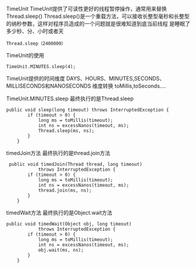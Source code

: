 
TimeUnit
TimeUnit提供了可读性更好的线程暂停操作，通常用来替换Thread.sleep()
Thread.sleep()是一个重载方法，可以接收长整型毫秒和长整型的纳秒参数，这样对程序员造成的一个问题就是很难知道到底当前线程
  是睡眠了多少秒、分、小时或者天
```
Thread.sleep（2400000）
```
TimeUnit的使用
```
TimeUnit.MINUTES.sleep(4);
```

TimeUnit提供的时间维度
DAYS、HOURS、MINUTES,SECONDS、MILLISECONDS和NANOSECONDS
维度转换
toMillis,toSeconds....


TimeUnit.MINUTES.sleep 
最终执行的是Thread.sleep
```
public void sleep(long timeout) throws InterruptedException {
        if (timeout > 0) {
            long ms = toMillis(timeout);
            int ns = excessNanos(timeout, ms);
            Thread.sleep(ms, ns);
        }
    }
```

timedJoin方法
最终执行的是thread.join方法
```
 public void timedJoin(Thread thread, long timeout)
            throws InterruptedException {
        if (timeout > 0) {
            long ms = toMillis(timeout);
            int ns = excessNanos(timeout, ms);
            thread.join(ms, ns);
        }
    }
```

timedWait方法
最终执行的是Object.wait方法
```
public void timedWait(Object obj, long timeout)
            throws InterruptedException {
        if (timeout > 0) {
            long ms = toMillis(timeout);
            int ns = excessNanos(timeout, ms);
            obj.wait(ms, ns);
        }
    }
```